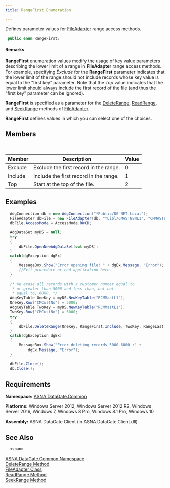 ```yaml
---
title: RangeFirst Enumeration

---
```


Defines parameter values for [FileAdapter](file-adapter-class.html) range access methods.

```cs
 public enum RangeFirst;
```


#### Remarks
**RangeFirst** enumeration values modify the usage of key value parameters describing the lower limit of a range in **FileAdapter** range access methods. For example, specifying *Exclude* for the **RangeFirst** parameter indicates that the lower limit of the range should not include records whose key value is equal to the "first key" parameter. Note that the *Top* value indicates that the lower limit should always include the first record of the file (and thus the "first key" parameter can be ignored).

**RangeFirst** is specified as a parameter for the [ DeleteRange](file-adapter-class-delete-range-method.html), [ReadRange](file-adapter-class-read-range-method.html), and [SeekRange](file-adapter-class-seek-range-method.html) methods of [ FileAdapter](file-adapter-class.html).

**RangeFirst** defines values in which you can select one of the choices.
## Members

<br />



| Member | Description | Value |
| ---- | ---- | ---- |
| Exclude | Exclude the first record in the range. | 0 |
| Include | Include the first record in the range. | 1 |
| Top | Start at the top of the file. | 2 |



## Examples


```cs 
  AdgConnection db = new AdgConnection("*Public/DG NET Local");
  FileAdapter dbFile = new FileAdapter(db, "*Libl/CMASTNEWL1", "CMMASTERL1");
  dbFile.AccessMode = AccessMode.RWCD;

  AdgDataSet myDS = null;
  try
  {
      dbFile.OpenNewAdgDataSet(out myDS);
  }
  catch(dgException dgEx)
  {
      MessageBox.Show("Error opening file! " + dgEx.Message, "Error");
      //Exit procedure or end application here.
  }

  /* We erase all records with a customer number equal to
   * or greater than 5000 and less than, but not
   * equal to, 6000. */
  AdgKeyTable OneKey = myDS.NewKeyTable("RCMMastL1");
  OneKey.Row["CMCustNo"] = 5000;
  AdgKeyTable TwoKey = myDS.NewKeyTable("RCMMastL1");
  TwoKey.Row["CMCustNo"] = 6000;
  try
  {
      dbFile.DeleteRange(OneKey, RangeFirst.Include, TwoKey, RangeLast.Exclude);
  }
  catch(dgException dgEx)
  {
      MessageBox.Show("Error deleting records 5000-6000 :" +
          dgEx.Message, "Error");
  }

  dbFile.Close();
  db.Close();
```

## Requirements

**Namespace:** [ ASNA.DataGate.Common](datagate-common-namespace.html) 

**Platforms:** Windows Server 2012, Windows Server 2012 R2, Windows Server 2016, Windows 7, Windows 8 Pro, Windows 8.1 Pro, Windows 10

**Assembly:** ASNA DataGate Client (in ASNA.DataGate.Client.dll)
## See Also


      <span>
[ASNA.DataGate.Common Namespace](datagate-common-namespace.html)
        <br />
[DeleteRange Method](file-adapter-class-delete-range-method.html)
        <br />
[FileAdapter Class](file-adapter-class.html)
      </span>
      <br />
      <span>
[ReadRange Method](file-adapter-class-read-range-method.html)
        <br />
      </span>
      <span>
[SeekRange Method](file-adapter-class-seek-range-method.html)
      </span>


